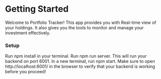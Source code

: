 # Getting Started

Welcome to Portfolio Tracker! 
This app provides you with Real-time view of your holdings. It also gives you the tools to monitor and manage your investment effectively. 

### Setup
Run npm install in your terminal.
Run npm run server. 
This will run your backend on port 6001.
In a new terminal, run npm start.
Make sure to open http://localhost:6001/ in the browser to verify that your backend is working before you proceed!

### 
